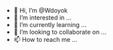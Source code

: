 - 👋 Hi, I’m @Wdoyok
- 👀 I’m interested in ...
- 🌱 I’m currently learning ...
- 💞️ I’m looking to collaborate on ...
- 📫 How to reach me ...

<!---
Wdoyok/Wdoyok is a ✨ special ✨ repository because its `README.md` (this file) appears on your GitHub profile.
You can click the Preview link to take a look at your changes.
--->
